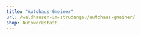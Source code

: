 ```yaml
---
title: "Autohaus Gmeiner"
url: /waldhausen-im-strudengau/autohaus-gmeiner/
shop: Autowerkstatt
---
```

